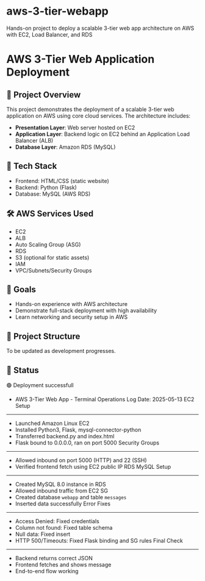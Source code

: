 # aws-3-tier-webapp
Hands-on project to deploy a scalable 3-tier web app architecture on AWS with EC2, Load Balancer, and RDS

# AWS 3-Tier Web Application Deployment

## 🚀 Project Overview
This project demonstrates the deployment of a scalable 3-tier web application on AWS using core cloud services. The architecture includes:

- **Presentation Layer**: Web server hosted on EC2
- **Application Layer**: Backend logic on EC2 behind an Application Load Balancer (ALB)
- **Database Layer**: Amazon RDS (MySQL)

## 🧰 Tech Stack
- Frontend: HTML/CSS (static website)
- Backend: Python (Flask)
- Database: MySQL (AWS RDS)

## 🛠 AWS Services Used
- EC2
- ALB
- Auto Scaling Group (ASG)
- RDS
- S3 (optional for static assets)
- IAM
- VPC/Subnets/Security Groups

## 🎯 Goals
- Hands-on experience with AWS architecture
- Demonstrate full-stack deployment with high availability
- Learn networking and security setup in AWS

## 📁 Project Structure
To be updated as development progresses.

## 📝 Status
🟢 Deployment successfull
 - AWS 3-Tier Web App - Terminal Operations Log
Date: 2025-05-13
EC2 Setup
---------
- Launched Amazon Linux EC2
- Installed Python3, Flask, mysql-connector-python
- Transferred backend.py and index.html
- Flask bound to 0.0.0.0, ran on port 5000
Security Groups
---------------
- Allowed inbound on port 5000 (HTTP) and 22 (SSH)
- Verified frontend fetch using EC2 public IP
RDS MySQL Setup
---------------
- Created MySQL 8.0 instance in RDS
- Allowed inbound traffic from EC2 SG
- Created database `webapp` and table `messages`
- Inserted data successfully
Error Fixes
-----------
- Access Denied: Fixed credentials
- Column not found: Fixed table schema
- Null data: Fixed insert
- HTTP 500/Timeouts: Fixed Flask binding and SG rules
Final Check
-----------
- Backend returns correct JSON
- Frontend fetches and shows message
- End-to-end flow working
